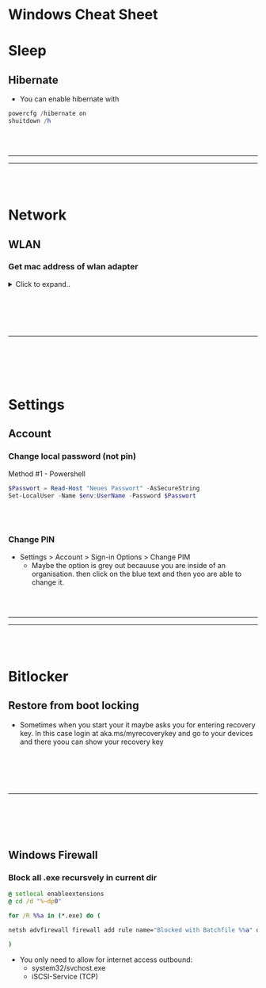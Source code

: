 # Windows Cheat Sheet


# Sleep

## Hibernate
- You can enable hibernate with
```powershell
powercfg /hibernate on
shuitdown /h
```

















<br><br>
________
________
<br><br>






# Network

## WLAN

### Get mac address of wlan adapter

<details><summary>Click to expand..</summary>

Du kannst die MAC-Adresse deines WLAN-Adapters auf mehreren Wegen herausfinden. Hier sind zwei einfache Methoden:  

### **Methode 1: Über die Eingabeaufforderung (cmd)**  
1. **Drücke** `Windows + R`, gib `cmd` ein und **drücke Enter**.  
2. **Gib folgenden Befehl ein:**  
   ```sh
   ipconfig /all
   ```  
3. **Suche nach dem Eintrag** für den WLAN-Adapter. Dort findest du die **physikalische Adresse**, die wie `XX-XX-XX-XX-XX-XX` formatiert ist. Das ist die MAC-Adresse.  

### **Methode 2: Über die Netzwerkeinstellungen**  
1. **Drücke** `Windows + R`, gib `ncpa.cpl` ein und **drücke Enter**.  
2. **Klicke mit der rechten Maustaste** auf dein WLAN-Netzwerk und wähle **Status**.  
3. **Klicke auf "Details..."** – dort siehst du die **physikalische Adresse**.  

Fertig ✅



</details>












<br><br>
<br><br>
___
<br><br>
<br><br>



# Settings

## Account

### Change local password (not pin)

Method #1 - Powershell
```powershell
$Passwort = Read-Host "Neues Passwort" -AsSecureString
Set-LocalUser -Name $env:UserName -Password $Passwort
```



<br><br>

### Change PIN
- Settings > Account > Sign-in Options > Change PIM
  - Maybe the option is grey out becauuse you are inside of an organisation. then click on the blue text and then yoo are able to change it.







<br><br>
________
________
<br><br>









# Bitlocker

## Restore from boot locking
- Sometimes when you start your it maybe asks you for entering recovery key. In this case login at aka.ms/myrecoverykey and go to your devices and there yoou can show your recovery key




<br><br>
<br><br>
___
<br><br>
<br><br>





## Windows Firewall

### Block all .exe recursvely in current dir
```cmd
@ setlocal enableextensions 
@ cd /d "%~dp0"

for /R %%a in (*.exe) do (

netsh advfirewall firewall add rule name="Blocked with Batchfile %%a" dir=out program="%%a" action=block

)
```
- You only need to allow for internet access outbound:
  - system32/svchost.exe
  - iSCSI-Service (TCP)
